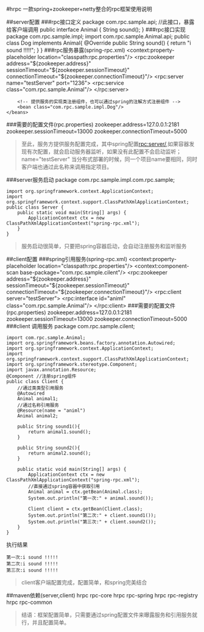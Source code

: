 #hrpc 一款spring+zookeeper+netty整合的rpc框架使用说明


##server配置
###rpc接口定义
    package com.rpc.sample.api;
    //此接口，暴露给客户端调用
    public interface Animal {
        String sound();
    }
###rpc接口实现
    package com.rpc.sample.impl;
    import com.rpc.sample.Animal.api;
    public class Dog implements Animal{
        @Override
        public String sound() {
            return "i sound !!!!!";
        }
    }
###rpc服务暴露(spring-rpc.xml)
    <?xml version="1.0" encoding="UTF-8"?>
    <!-- 头部注意要加入rpc schema 描述  -->
    <beans xmlns="http://www.springframework.org/schema/beans"
       xmlns:xsi="http://www.w3.org/2001/XMLSchema-instance"
       xmlns:rpc="http://rpc.hjk.com/schema/rpc"
       xmlns:context="http://www.springframework.org/schema/context"
       xsi:schemaLocation="
       http://www.springframework.org/schema/beans http://www.springframework.org/schema/beans/spring-beans.xsd
       http://www.springframework.org/schema/context http://www.springframework.org/schema/context/spring-context.xsd
       http://rpc.hjk.com/schema/rpc http://rpc.hjk.com/schema/rpc.xsd">
        <context:property-placeholder location="classpath:rpc.properties"/>
        <!-- 注册中心zookeeper的相关配置 -->
        <rpc:zookeeper address="${zookeeper.address}" sessionTimeout="${zookeeper.sessionTimeout}" connectionTimeout="${zookeeper.connectionTimeout}"/>
        <!-- 提供服务 server 名称testServer，监听端口1236 -->
        <rpc:server name="testServer" port="1236">
            <!-- 提供服务的接口 -->
            <rpc:service class="com.rpc.sample.Animal"/>
        </rpc:server>

        <!-- 提供服务的实现类注册组件，也可以通过spring的注解方式注册组件 -->
        <bean class="com.rpc.sample.impl.Dog"/>
    </beans>
###需要的配置文件(rpc.properties)
    zookeeper.address=127.0.0.1:2181
    zookeeper.sessionTimeout=13000
    zookeeper.connectionTimeout=5000

> 至此，服务方提供服务配置完成，其中spring配置<rpc:server/>,如果容器发现有次配置，就会启动服务器监听，如果没有此配置不会启动监听；name="testServer" 当分布式部署的时候，同一个项目name要相同，同时客户端也通过此名称来调用指定项目。

###server服务启动
    package com.rpc.sample.impl.com.rpc.sample;

    import org.springframework.context.ApplicationContext;
    import org.springframework.context.support.ClassPathXmlApplicationContext;
    public class Server {
        public static void main(String[] args) {
            ApplicationContext ctx = new ClassPathXmlApplicationContext("spring-rpc.xml");
        }
    }

> 服务启动很简单，只要把spring容器启动，会自动注册服务和监听服务

##client配置
###spring引用服务(spring-rpc.xml)
    <?xml version="1.0" encoding="UTF-8"?>
    <!-- 头部注意要加入rpc schema 描述  -->
    <beans xmlns="http://www.springframework.org/schema/beans"
           xmlns:xsi="http://www.w3.org/2001/XMLSchema-instance"
           xmlns:rpc="http://rpc.hjk.com/schema/rpc"
           xmlns:context="http://www.springframework.org/schema/context"
           xsi:schemaLocation="
           http://www.springframework.org/schema/beans http://www.springframework.org/schema/beans/spring-beans.xsd
           http://www.springframework.org/schema/context http://www.springframework.org/schema/context/spring-context.xsd
           http://rpc.hjk.com/schema/rpc http://rpc.hjk.com/schema/rpc.xsd">
        <!-- 注册中心zookeeper的相关配置 -->
        <context:property-placeholder location="classpath:rpc.properties"/>
        <!-- 通过spring注解来注册组件 看自己项目需要-->
        <context:component-scan base-package="com.rpc.sample.cilent"/>
        <!-- 注册中心zookeeper的相关配置 -->
        <rpc:zookeeper address="${zookeeper.address}"  sessionTimeout="${zookeeper.sessionTimeout}" connectionTimeout="${zookeeper.connectionTimeout}"/>
        <!-- 注册客户端，引用服务，testServer 要和服务端配置相同 -->
        <rpc:client server="testServer">
            <rpc:interface id="animl" class="com.rpc.sample.Animal"/>
        </rpc:client>
    </beans>
###需要的配置文件(rpc.properties)
    zookeeper.address=127.0.0.1:2181
    zookeeper.sessionTimeout=13000
    zookeeper.connectionTimeout=5000
###client 调用服务
    package com.rpc.sample.cilent;

    import com.rpc.sample.Animal;
    import org.springframework.beans.factory.annotation.Autowired;
    import org.springframework.context.ApplicationContext;
    import org.springframework.context.support.ClassPathXmlApplicationContext;
    import org.springframework.stereotype.Component;
    import javax.annotation.Resource;
    @Component //注册spring组件
    public class Client {
        //通过类类型引用服务
        @Autowired
        Animal animal1;
        //通过名称引用服务
        @Resource(name = "animl")
        Animal animal2;

        public String sound1(){
            return animal1.sound();
        }

        public String sound2(){
            return animal2.sound();
        }

        public static void main(String[] args) {
            ApplicationContext ctx = new ClassPathXmlApplicationContext("spring-rpc.xml");
            //直接通过spring容器中获取引用
            Animal animal = ctx.getBean(Animal.class);
            System.out.println("第一次:" + animal.sound());

            Client client = ctx.getBean(Client.class);
            System.out.println("第二次:" + client.sound1());
            System.out.println("第三次:" + client.sound2());
        }
    }

执行结果

    第一次:i sound !!!!!
    第二次:i sound !!!!!
    第三次:i sound !!!!!

> client客户端配置完成，配置简单，和spring完美结合

##maven依赖(server,client)
    <!-- 不管是服务端还是客户端都需要依赖一下module-->
    <dependency>
        <groupId>hrpc</groupId>
        <artifactId>rpc-core</artifactId>
    </dependency>
    <dependency>
        <groupId>hrpc</groupId>
        <artifactId>rpc-spring</artifactId>
    </dependency>
    <dependency>
        <groupId>hrpc</groupId>
        <artifactId>rpc-registry</artifactId>
    </dependency>
    <dependency>
        <groupId>hrpc</groupId>
        <artifactId>rpc-common</artifactId>
    </dependency>


> 结语：框架配置简单，只需要通过spring配置文件来曝露服务和引用服务就行，并且配置简单。

